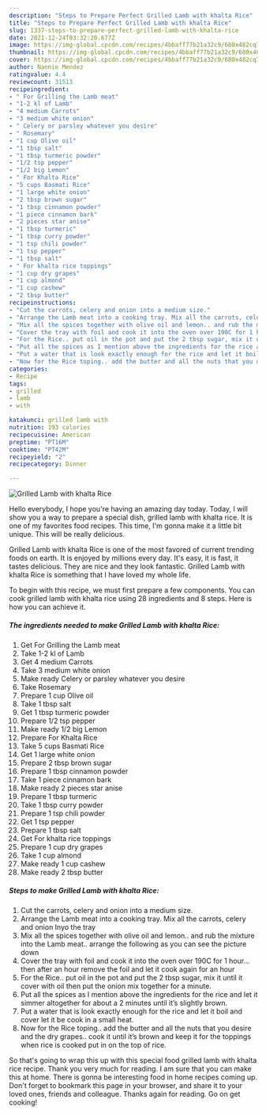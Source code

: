```yaml
---
description: "Steps to Prepare Perfect Grilled Lamb with khalta Rice"
title: "Steps to Prepare Perfect Grilled Lamb with khalta Rice"
slug: 1337-steps-to-prepare-perfect-grilled-lamb-with-khalta-rice
date: 2021-12-24T03:32:20.677Z
image: https://img-global.cpcdn.com/recipes/4bbaff77b21a32c9/680x482cq70/grilled-lamb-with-khalta-rice-recipe-main-photo.jpg
thumbnail: https://img-global.cpcdn.com/recipes/4bbaff77b21a32c9/680x482cq70/grilled-lamb-with-khalta-rice-recipe-main-photo.jpg
cover: https://img-global.cpcdn.com/recipes/4bbaff77b21a32c9/680x482cq70/grilled-lamb-with-khalta-rice-recipe-main-photo.jpg
author: Nannie Mendez
ratingvalue: 4.4
reviewcount: 31513
recipeingredient:
- " For Grilling the Lamb meat"
- "1-2 kl of Lamb"
- "4 medium Carrots"
- "3 medium white onion"
- " Celery or parsley whatever you desire"
- " Rosemary"
- "1 cup Olive oil"
- "1 tbsp salt"
- "1 tbsp turmeric powder"
- "1/2 tsp pepper"
- "1/2 big Lemon"
- " For Khalta Rice"
- "5 cups Basmati Rice"
- "1 large white onion"
- "2 tbsp brown sugar"
- "1 tbsp cinnamon powder"
- "1 piece cinnamon bark"
- "2 pieces star anise"
- "1 tbsp turmeric"
- "1 tbsp curry powder"
- "1 tsp chili powder"
- "1 tsp pepper"
- "1 tbsp salt"
- " For khalta rice toppings"
- "1 cup dry grapes"
- "1 cup almond"
- "1 cup cashew"
- "2 tbsp butter"
recipeinstructions:
- "Cut the carrots, celery and onion into a medium size."
- "Arrange the Lamb meat into a cooking tray. Mix all the carrots, celery and onion Inyo the tray"
- "Mix all the spices together with olive oil and lemon.. and rub the mixture into the Lamb meat.. arrange the following as you can see the picture down"
- "Cover the tray with foil and cook it into the oven over 190C for 1 hour... then after an hour remove the foil and let it cook again for an hour"
- "For the Rice.. put oil in the pot and put the 2 tbsp sugar, mix it until it cover with oil then put the onion mix together for a minute."
- "Put all the spices as I mention above the ingredients for the rice and let it simmer altogether for about a 2 minutes until it’s slightly brown."
- "Put a water that is look exactly enough for the rice and let it boil and cover let it be cook in a small heat."
- "Now for the Rice toping.. add the butter and all the nuts that you desire and the dry grapes.. cook it until it’s brown and keep it for the toppings when rice is cooked put in on the top of rice."
categories:
- Recipe
tags:
- grilled
- lamb
- with

katakunci: grilled lamb with 
nutrition: 193 calories
recipecuisine: American
preptime: "PT16M"
cooktime: "PT42M"
recipeyield: "2"
recipecategory: Dinner

---
```



![Grilled Lamb with khalta Rice](https://img-global.cpcdn.com/recipes/4bbaff77b21a32c9/680x482cq70/grilled-lamb-with-khalta-rice-recipe-main-photo.jpg)

Hello everybody, I hope you're having an amazing day today. Today, I will show you a way to prepare a special dish, grilled lamb with khalta rice. It is one of my favorites food recipes. This time, I'm gonna make it a little bit unique. This will be really delicious.



Grilled Lamb with khalta Rice is one of the most favored of current trending foods on earth. It is enjoyed by millions every day. It's easy, it is fast, it tastes delicious. They are nice and they look fantastic. Grilled Lamb with khalta Rice is something that I have loved my whole life.


To begin with this recipe, we must first prepare a few components. You can cook grilled lamb with khalta rice using 28 ingredients and 8 steps. Here is how you can achieve it.

<!--inarticleads1-->

##### The ingredients needed to make Grilled Lamb with khalta Rice:

1. Get  For Grilling the Lamb meat
1. Take 1-2 kl of Lamb
1. Get 4 medium Carrots
1. Take 3 medium white onion
1. Make ready  Celery or parsley whatever you desire
1. Take  Rosemary
1. Prepare 1 cup Olive oil
1. Take 1 tbsp salt
1. Get 1 tbsp turmeric powder
1. Prepare 1/2 tsp pepper
1. Make ready 1/2 big Lemon
1. Prepare  For Khalta Rice
1. Take 5 cups Basmati Rice
1. Get 1 large white onion
1. Prepare 2 tbsp brown sugar
1. Prepare 1 tbsp cinnamon powder
1. Take 1 piece cinnamon bark
1. Make ready 2 pieces star anise
1. Prepare 1 tbsp turmeric
1. Take 1 tbsp curry powder
1. Prepare 1 tsp chili powder
1. Get 1 tsp pepper
1. Prepare 1 tbsp salt
1. Get  For khalta rice toppings
1. Prepare 1 cup dry grapes
1. Take 1 cup almond
1. Make ready 1 cup cashew
1. Make ready 2 tbsp butter




<!--inarticleads2-->

##### Steps to make Grilled Lamb with khalta Rice:

1. Cut the carrots, celery and onion into a medium size.
1. Arrange the Lamb meat into a cooking tray. Mix all the carrots, celery and onion Inyo the tray
1. Mix all the spices together with olive oil and lemon.. and rub the mixture into the Lamb meat.. arrange the following as you can see the picture down
1. Cover the tray with foil and cook it into the oven over 190C for 1 hour... then after an hour remove the foil and let it cook again for an hour
1. For the Rice.. put oil in the pot and put the 2 tbsp sugar, mix it until it cover with oil then put the onion mix together for a minute.
1. Put all the spices as I mention above the ingredients for the rice and let it simmer altogether for about a 2 minutes until it’s slightly brown.
1. Put a water that is look exactly enough for the rice and let it boil and cover let it be cook in a small heat.
1. Now for the Rice toping.. add the butter and all the nuts that you desire and the dry grapes.. cook it until it’s brown and keep it for the toppings when rice is cooked put in on the top of rice.




So that's going to wrap this up with this special food grilled lamb with khalta rice recipe. Thank you very much for reading. I am sure that you can make this at home. There is gonna be interesting food in home recipes coming up. Don't forget to bookmark this page in your browser, and share it to your loved ones, friends and colleague. Thanks again for reading. Go on get cooking!
